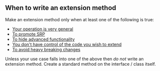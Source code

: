 ## When to write an extension method

Make an extension method only when at least one of the following is true:
- [Your operation is very general](only-for-general-operations.md)
- [To promote SRP](promote-srp.md)
- [To hide advanced functionality](hide-advanced.md)
- [You don't have control of the code you wish to extend](no-control.md)
- [To avoid heavy breaking changes](breaking-changes.md)

Unless your use case falls into one of the above then _do not_ write an extension method. Create a standard method on the interface / class itself.